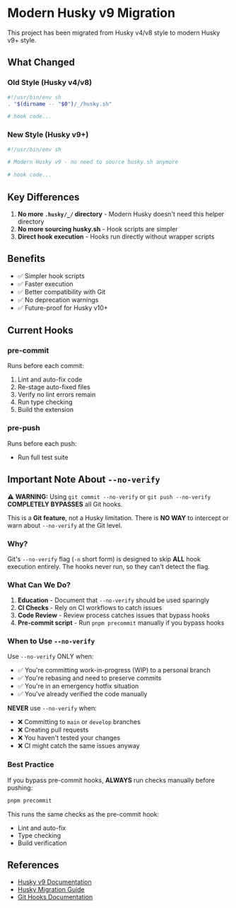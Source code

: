 # Modern Husky v9 Migration

This project has been migrated from Husky v4/v8 style to modern Husky v9+ style.

## What Changed

### Old Style (Husky v4/v8)

```sh
#!/usr/bin/env sh
. "$(dirname -- "$0")/_/husky.sh"

# hook code...
```

### New Style (Husky v9+)

```sh
#!/usr/bin/env sh

# Modern Husky v9 - no need to source husky.sh anymore

# hook code...
```

## Key Differences

1. **No more `.husky/_/` directory** - Modern Husky doesn't need this helper directory
2. **No more sourcing husky.sh** - Hook scripts are simpler
3. **Direct hook execution** - Hooks run directly without wrapper scripts

## Benefits

- ✅ Simpler hook scripts
- ✅ Faster execution
- ✅ Better compatibility with Git
- ✅ No deprecation warnings
- ✅ Future-proof for Husky v10+

## Current Hooks

### pre-commit

Runs before each commit:

1. Lint and auto-fix code
2. Re-stage auto-fixed files
3. Verify no lint errors remain
4. Run type checking
5. Build the extension

### pre-push

Runs before each push:

- Run full test suite

## Important Note About `--no-verify`

⚠️ **WARNING:** Using `git commit --no-verify` or `git push --no-verify` **COMPLETELY BYPASSES** all Git hooks.

This is a **Git feature**, not a Husky limitation. There is **NO WAY** to intercept or warn about `--no-verify` at the Git level.

### Why?

Git's `--no-verify` flag (`-n` short form) is designed to skip **ALL** hook execution entirely. The hooks never run, so they can't detect the flag.

### What Can We Do?

1. **Education** - Document that `--no-verify` should be used sparingly
2. **CI Checks** - Rely on CI workflows to catch issues
3. **Code Review** - Review process catches issues that bypass hooks
4. **Pre-commit script** - Run `pnpm precommit` manually if you bypass hooks

### When to Use `--no-verify`

Use `--no-verify` ONLY when:

- ✅ You're committing work-in-progress (WIP) to a personal branch
- ✅ You're rebasing and need to preserve commits
- ✅ You're in an emergency hotfix situation
- ✅ You've already verified the code manually

**NEVER** use `--no-verify` when:

- ❌ Committing to `main` or `develop` branches
- ❌ Creating pull requests
- ❌ You haven't tested your changes
- ❌ CI might catch the same issues anyway

### Best Practice

If you bypass pre-commit hooks, **ALWAYS** run checks manually before pushing:

```bash
pnpm precommit
```

This runs the same checks as the pre-commit hook:

- Lint and auto-fix
- Type checking
- Build verification

## References

- [Husky v9 Documentation](https://typicode.github.io/husky/)
- [Husky Migration Guide](https://typicode.github.io/husky/migrate-from-v4.html)
- [Git Hooks Documentation](https://git-scm.com/docs/githooks)
